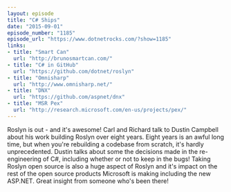 ```yaml
---
layout: episode
title: "C# Ships"
date: "2015-09-01"
episode_number: "1185"
episode_url: "https://www.dotnetrocks.com/?show=1185"
links:
- title: "Smart Can"
  url: "http://brunosmartcan.com/"
- title: "C# in GitHub"
  url: "https://github.com/dotnet/roslyn"
- title: "Omnisharp"
  url: "http://www.omnisharp.net/"
- title: "DNX"
  url: "https://github.com/aspnet/dnx"
- title: "MSR Pex"
  url: "http://research.microsoft.com/en-us/projects/pex/"
---
```


Roslyn is out - and it's awesome! Carl and Richard talk to Dustin Campbell about his work building Roslyn over eight years. Eight years is an awful long time, but when you're rebuilding a codebase from scratch, it's hardly unprecedented. Dustin talks about some the decisions made in the re-engineering of C#, including whether or not to keep in the bugs! Taking Roslyn open source is also a huge aspect of Roslyn and it's impact on the rest of the open source products Microsoft is making including the new ASP.NET. Great insight from someone who's been there!

